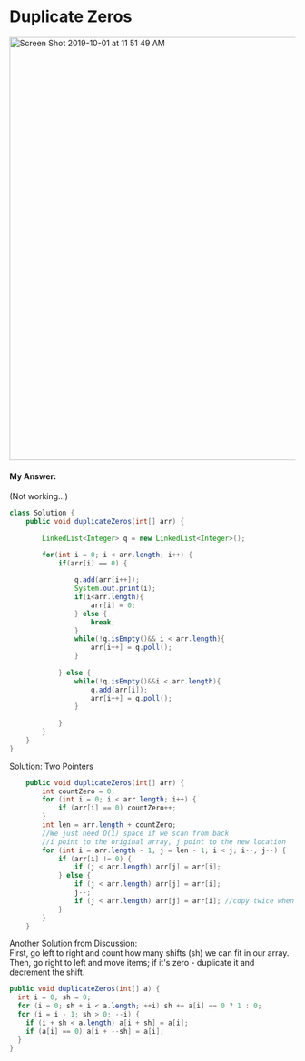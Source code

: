 # Duplicate Zeros

<img width="746" alt="Screen Shot 2019-10-01 at 11 51 49 AM" src="https://user-images.githubusercontent.com/46575719/65978523-dc355280-e441-11e9-82e6-95c7fa8dd126.png">

#### My Answer:
(Not working...)

```java
class Solution {
    public void duplicateZeros(int[] arr) {
       
        LinkedList<Integer> q = new LinkedList<Integer>();

        for(int i = 0; i < arr.length; i++) {
            if(arr[i] == 0) {
                
                q.add(arr[i++]);
                System.out.print(i);
                if(i<arr.length){
                    arr[i] = 0;
                } else {
                    break;
                }
                while(!q.isEmpty()&& i < arr.length){
                    arr[i++] = q.poll();
                }
                        
            } else {
                while(!q.isEmpty()&&i < arr.length){
                    q.add(arr[i]);
                    arr[i++] = q.poll();
                }
                
            }  
        }
    }
}
```

Solution: Two Pointers

```java
    public void duplicateZeros(int[] arr) {
        int countZero = 0;
        for (int i = 0; i < arr.length; i++) {
            if (arr[i] == 0) countZero++;
        }
        int len = arr.length + countZero;
        //We just need O(1) space if we scan from back
        //i point to the original array, j point to the new location
        for (int i = arr.length - 1, j = len - 1; i < j; i--, j--) {
            if (arr[i] != 0) {
                if (j < arr.length) arr[j] = arr[i];
            } else {
                if (j < arr.length) arr[j] = arr[i];
                j--;
                if (j < arr.length) arr[j] = arr[i]; //copy twice when hit '0'
            }
        }
    }
```
Another Solution from Discussion: <br />
First, go left to right and count how many shifts (sh) we can fit in our array. <br />
Then, go right to left and move items; if it's zero - duplicate it and decrement the shift.

```java
public void duplicateZeros(int[] a) {
  int i = 0, sh = 0;
  for (i = 0; sh + i < a.length; ++i) sh += a[i] == 0 ? 1 : 0;
  for (i = i - 1; sh > 0; --i) {
    if (i + sh < a.length) a[i + sh] = a[i];
    if (a[i] == 0) a[i + --sh] = a[i];
  }
}
```


